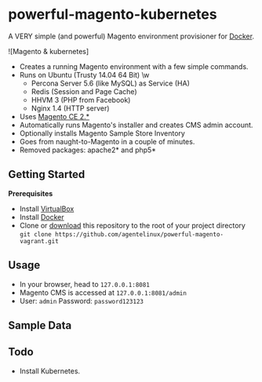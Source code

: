 powerful-magento-kubernetes
======================

A VERY simple (and powerful) Magento environment provisioner for [Docker](http://www.docker.com/).

![Magento & kubernetes]

* Creates a running Magento environment with a few simple commands.
* Runs on Ubuntu (Trusty 14.04 64 Bit) \w
  * Percona Server 5.6 (like MySQL) as Service (HA)
  * Redis  (Session and Page Cache)
  * HHVM 3 (PHP from Facebook)
  * Nginx 1.4 (HTTP server)
* Uses [Magento CE 2.*](http://www.magentocommerce.com/download)
* Automatically runs Magento's installer and creates CMS admin account.
* Optionally installs Magento Sample Store Inventory
* Goes from naught-to-Magento in a couple of minutes.
* Removed packages: apache2* and php5*

## Getting Started

**Prerequisites**

* Install [VirtualBox](https://www.virtualbox.org/wiki/Downloads)
* Install [Docker](http://www.docker.com/)
* Clone or [download](https://github.com/agentelinux/powerful-magento-vagrant/archive/master.zip) this repository to the root of your project directory `git clone https://github.com/agentelinux/powerful-magento-vagrant.git`


## Usage

* In your browser, head to `127.0.0.1:8081`
* Magento CMS is accessed at `127.0.0.1:8081/admin`
* User: `admin` Password: `password123123`


## Sample Data

## Todo
* Install Kubernetes.
